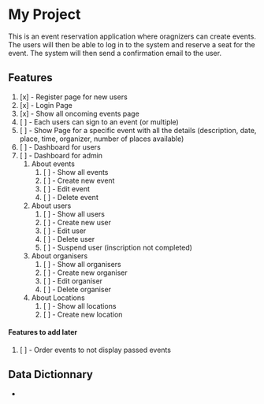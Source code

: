 # My Project

This is an event reservation application where oragnizers can create events. The users will then be able to log in to the system and reserve a seat for the event. The system will then send a confirmation email to the user.

## Features

1. [x] - Register page for new users
2. [x] - Login Page
3. [x] - Show all oncoming events page
4. [ ] - Each users can sign to an event (or multiple)
5. [ ] - Show Page for a specific event with all the details (description, date, place, time, organizer, number of places available)
6. [ ] - Dashboard for users
7. [ ] - Dashboard for admin
   1. About events
      1. [ ] - Show all events
      2. [ ] - Create new event
      3. [ ] - Edit event
      4. [ ] - Delete event
   2. About users
      1. [ ] - Show all users
      2. [ ] - Create new user
      3. [ ] - Edit user
      4. [ ] - Delete user
      5. [ ] - Suspend user (inscription not completed)
   3. About organisers
      1. [ ] - Show all organisers
      2. [ ] - Create new organiser
      3. [ ] - Edit organiser
      4. [ ] - Delete organiser
   4. About Locations
      1. [ ] - Show all locations
      2. [ ] - Create new location

#### Features to add later
1. [ ] - Order events to not display passed events


## Data Dictionnary

- 
